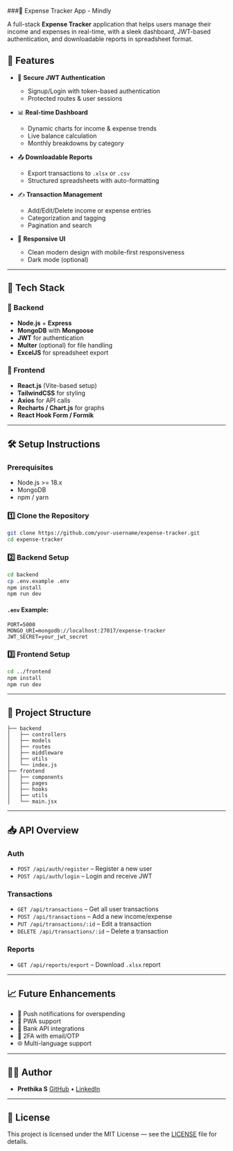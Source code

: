 ###💸 Expense Tracker App - Mindly

A full-stack **Expense Tracker** application that helps users manage their income and expenses in real-time, with a sleek dashboard, JWT-based authentication, and downloadable reports in spreadsheet format.

## 🚀 Features

- 🔐 **Secure JWT Authentication**
  - Signup/Login with token-based authentication
  - Protected routes & user sessions

- 📊 **Real-time Dashboard**
  - Dynamic charts for income & expense trends
  - Live balance calculation
  - Monthly breakdowns by category

- 📤 **Downloadable Reports**
  - Export transactions to `.xlsx` or `.csv`
  - Structured spreadsheets with auto-formatting

- ✍️ **Transaction Management**
  - Add/Edit/Delete income or expense entries
  - Categorization and tagging
  - Pagination and search

- 📱 **Responsive UI**
  - Clean modern design with mobile-first responsiveness
  - Dark mode (optional)

---

## 🧠 Tech Stack

### 🔧 Backend

- **Node.js** + **Express**
- **MongoDB** with **Mongoose**
- **JWT** for authentication
- **Multer** (optional) for file handling
- **ExcelJS** for spreadsheet export

### 🎨 Frontend

- **React.js** (Vite-based setup)
- **TailwindCSS** for styling
- **Axios** for API calls
- **Recharts / Chart.js** for graphs
- **React Hook Form / Formik**

---

## 🛠️ Setup Instructions

### Prerequisites

- Node.js >= 18.x
- MongoDB
- npm / yarn

### 1️⃣ Clone the Repository

```bash
git clone https://github.com/your-username/expense-tracker.git
cd expense-tracker
````

### 2️⃣ Backend Setup

```bash
cd backend
cp .env.example .env
npm install
npm run dev
```

#### `.env` Example:

```
PORT=5000
MONGO_URI=mongodb://localhost:27017/expense-tracker
JWT_SECRET=your_jwt_secret
```

### 3️⃣ Frontend Setup

```bash
cd ../frontend
npm install
npm run dev
```

---

## 📂 Project Structure

```
├── backend
│   ├── controllers
│   ├── models
│   ├── routes
│   ├── middleware
│   ├── utils
│   └── index.js
├── frontend
│   ├── components
│   ├── pages
│   ├── hooks
│   ├── utils
│   └── main.jsx
```

---

## 📥 API Overview

### Auth

* `POST /api/auth/register` – Register a new user
* `POST /api/auth/login` – Login and receive JWT

### Transactions

* `GET /api/transactions` – Get all user transactions
* `POST /api/transactions` – Add a new income/expense
* `PUT /api/transactions/:id` – Edit a transaction
* `DELETE /api/transactions/:id` – Delete a transaction

### Reports

* `GET /api/reports/export` – Download `.xlsx` report

---

## 📈 Future Enhancements

* 🔔 Push notifications for overspending
* 📱 PWA support
* 🏦 Bank API integrations
* 🔐 2FA with email/OTP
* 🌐 Multi-language support

---

## 🧑‍💻 Author

* **Prethika S**
  [GitHub](https://github.com/prethika-s) • [LinkedIn](https://www.linkedin.com/in/prethika-s)

---

## 🪪 License

This project is licensed under the MIT License — see the [LICENSE](./LICENSE) file for details.

